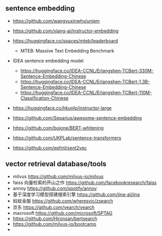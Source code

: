 

## sentence embedding

- https://github.com/wangyuxinwhy/uniem

- https://github.com/xlang-ai/instructor-embedding

- https://huggingface.co/spaces/mteb/leaderboard
  - MTEB: Massive Text Embedding Benchmark

- IDEA sentence embedding model
  - https://huggingface.co/IDEA-CCNL/Erlangshen-TCBert-330M-Sentence-Embedding-Chinese
  - https://huggingface.co/IDEA-CCNL/Erlangshen-TCBert-1.3B-Sentence-Embedding-Chinese
  - https://huggingface.co/IDEA-CCNL/Erlangshen-TCBert-110M-Classification-Chinese

- https://huggingface.co/hkunlp/instructor-large

- https://github.com/Separius/awesome-sentence-embedding
- https://github.com/bojone/BERT-whitening
- https://github.com/UKPLab/sentence-transformers
- https://github.com/epfml/sent2vec


## vector retrieval database/tools

- milvus https://github.com/milvus-io/milvus
- faiss 向量检索的开山之作 https://github.com/facebookresearch/faiss
- annoy https://github.com/spotify/annoy
- 基于深度学习模型搭建搜索引擎 https://github.com/jina-ai/jina
- 蚂蚁金服 https://github.com/wheresvic/zsearch
- 京东 https://github.com/vearch/vearch
- macrosoft https://github.com/microsoft/SPTAG
- https://github.com/Hironsan/bertsearch
- https://github.com/milvus-io/bootcamp
- 